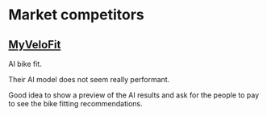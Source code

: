 # Market competitors

## [MyVeloFit](<https://www.myvelofit.com/>)

AI bike fit.

Their AI model does not seem really performant.

Good idea to show a preview of the AI results and ask for the people to pay to see the bike fitting recommendations.
